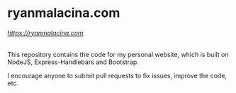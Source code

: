 # ryanmalacina.com
###### https://ryanmalacina.com
This repository contains the code for my personal website, which is built on NodeJS, Express-Handlebars and Bootstrap.

I encourage anyone to submit pull requests to fix issues, improve the code, etc.
